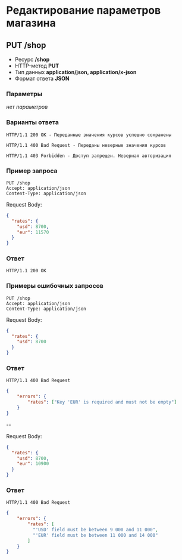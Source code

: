 # Редактирование параметров магазина

## PUT /shop
- Ресурс **/shop**
- HTTP-метод **PUT**
- Тип данных **application/json, application/x-json**
- Формат ответа **JSON**

### Параметры

*нет параметров*

### Варианты ответа

```
HTTP/1.1 200 OK - Переданные значения курсов успешно сохранены
```
```
HTTP/1.1 400 Bad Request - Переданы неверные значения курсов
```
```
HTTP/1.1 403 Forbidden - Доступ запрещен. Неверная авторизация
```

### Пример запроса
```
PUT /shop
Accept: application/json
Content-Type: application/json
```

Request Body:
```json
{
  "rates": {
    "usd": 8700,
    "eur": 11570
  }
}
```

### Ответ

```
HTTP/1.1 200 OK
```

### Примеры ошибочных запросов

```
PUT /shop
Accept: application/json
Content-Type: application/json
```
Request Body:
```json
{
  "rates": {
    "usd": 8700
  }
}
```

### Ответ

```
HTTP/1.1 400 Bad Request
```
```json
{
    "errors": {
        "rates": ["Key 'EUR' is required and must not be empty"]
    }
}
```

--

Request Body:
```json
{
  "rates": {
    "usd": 8700,
    "eur": 10900
  }
}
```

### Ответ
```
HTTP/1.1 400 Bad Request
```
```json
{
    "errors": {
        "rates": [
          "'USD' field must be between 9 000 and 11 000",
          "'EUR' field must be between 11 000 and 14 000"
        ]
    }
}
```

